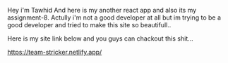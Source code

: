 Hey i'm Tawhid And here is my another react app and also its my assignment-8.
Actully i'm not a good developer at all but im trying to be a good developer
and tried to make this site so beautifull..

Here is my site link below and you guys can chackout this shit...

https://team-stricker.netlify.app/

